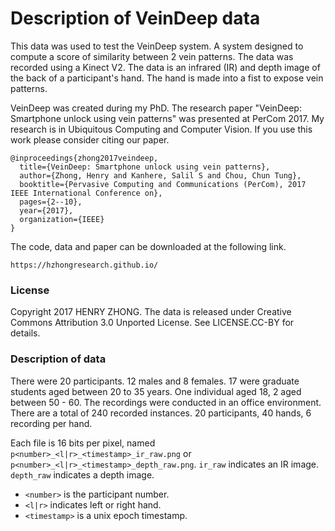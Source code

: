 # Description of VeinDeep data

This data was used to test the VeinDeep system. A system designed to compute a score of similarity between 2 vein patterns. The data was recorded using a Kinect V2. The data is an infrared (IR) and depth image of the back of a participant's hand. The hand is made into a fist to expose vein patterns.

VeinDeep was created during my PhD. The research paper "VeinDeep: Smartphone unlock using vein patterns" was presented at PerCom 2017. My research is in Ubiquitous Computing and Computer Vision. If you use this work please consider citing our paper.

```
@inproceedings{zhong2017veindeep,
  title={VeinDeep: Smartphone unlock using vein patterns},
  author={Zhong, Henry and Kanhere, Salil S and Chou, Chun Tung},
  booktitle={Pervasive Computing and Communications (PerCom), 2017 IEEE International Conference on},
  pages={2--10},
  year={2017},
  organization={IEEE}
}
```

The code, data and paper can be downloaded at the following link.

```
https://hzhongresearch.github.io/
```

### License
Copyright 2017 HENRY ZHONG. The data is released under Creative Commons Attribution 3.0 Unported License. See LICENSE.CC-BY for details.

### Description of data
There were 20 participants. 12 males and 8 females. 17 were graduate students aged between 20 to 35 years. One individual aged 18, 2 aged between 50 - 60. The recordings were conducted in an office environment. There are a total of 240 recorded instances. 20 participants, 40 hands, 6 recording per hand.

Each file is 16 bits per pixel, named ```p<number>_<l|r>_<timestamp>_ir_raw.png``` or ```p<number>_<l|r>_<timestamp>_depth_raw.png```. ```ir_raw``` indicates an IR image. ```depth_raw``` indicates a depth image.

* ```<number>``` is the participant number.
* ```<l|r>``` indicates left or right hand.
* ```<timestamp>``` is a unix epoch timestamp.
